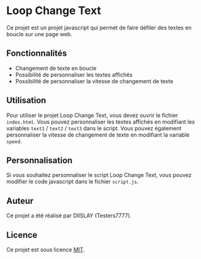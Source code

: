 # Loop Change Text

Ce projet est un projet javascript qui permet de faire défiler des textes en boucle sur une page web.

## Fonctionnalités

- Changement de texte en boucle
- Possibilité de personnaliser les textes affichés
- Possibilité de personnaliser la vitesse de changement de texte

## Utilisation

Pour utiliser le projet Loop Change Text, vous devez ouvrir le fichier `index.html`. Vous pouvez personnaliser les textes affichés en modifiant les variables `text1` / `text2` / `text3` dans le script. Vous pouvez également personnaliser la vitesse de changement de texte en modifiant la variable `speed`.

## Personnalisation

Si vous souhaitez personnaliser le script Loop Change Text, vous pouvez modifier le code javascript dans le fichier `script.js`.

## Auteur

Ce projet a été réalisé par DIISLAY (Testers7777).

## Licence

Ce projet est sous licence [MIT](https://choosealicense.com/licenses/mit/).
